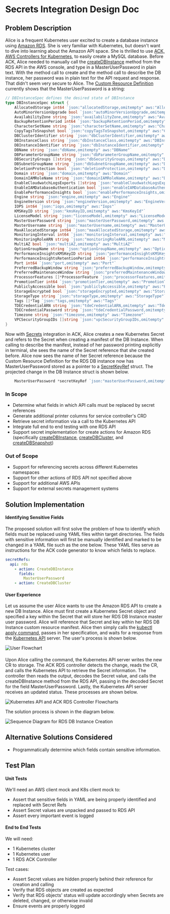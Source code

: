 # Secrets Integration Design Doc

## Problem Description
Alice is a frequent Kubernetes user excited to create a database instance using [Amazon RDS](https://docs.aws.amazon.com/AmazonRDS/latest/APIReference/Welcome.html). She is very familiar with Kubernetes, but doesn't want to dive into learning about the Amazon API space. She is thrilled to use [ACK, AWS Controllers for Kubernetes](https://github.com/aws/aws-service-operator-k8s), to easily create a MySQL database. Before ACK, Alice needed to manually call the [createDBInstance](https://docs.aws.amazon.com/AmazonRDS/latest/APIReference/API_CreateDBInstance.html) method from the RDS API in the AWS console, and type in a MasterUserPassword in plain text. With the method call to create and the method call to describe the DB instance, her password was in plain text for the API request and response. That didn't seem very secure to Alice. 
The [Custom Resource Definition](https://kubernetes.io/docs/concepts/extend-kubernetes/api-extension/custom-resources/) currently shows that the MasterUserPassword is a string:

```go
// DBInstanceSpec defines the desired state of DBInstance
type DBInstanceSpec struct {
	AllocatedStorage int64 `json:"allocatedStorage,omitempty" aws:"AllocatedStorage"`
	AutoMinorVersionUpgrade bool `json:"autoMinorVersionUpgrade,omitempty" aws:"AutoMinorVersionUpgrade"`
	AvailabilityZone string `json:"availabilityZone,omitempty" aws:"AvailabilityZone"`
	BackupRetentionPeriod int64 `json:"backupRetentionPeriod,omitempty" aws:"BackupRetentionPeriod"`
	CharacterSetName string `json:"characterSetName,omitempty" aws:"CharacterSetName"`
	CopyTagsToSnapshot bool `json:"copyTagsToSnapshot,omitempty" aws:"CopyTagsToSnapshot"`
	DBClusterIdentifier string `json:"dbClusterIdentifier,omitempty" aws:"DBClusterIdentifier"`
	DBInstanceClass string `json:"dbInstanceClass,omitempty" aws:"DBInstanceClass"`
	DBInstanceIdentifier string `json:"dbInstanceIdentifier,omitempty" aws:"DBInstanceIdentifier"`
	DBName string `json:"dbName,omitempty" aws:"DBName"`
	DBParameterGroupName string `json:"dbParameterGroupName,omitempty" aws:"DBParameterGroupName"`
	DBSecurityGroups []string `json:"dbSecurityGroups,omitempty" aws:"DBSecurityGroups"`
	DBSubnetGroupName string `json:"dbSubnetGroupName,omitempty" aws:"DBSubnetGroupName"`
	DeletionProtection bool `json:"deletionProtection,omitempty" aws:"DeletionProtection"`
	Domain string `json:"domain,omitempty" aws:"Domain"`
	DomainIAMRoleName string `json:"domainIAMRoleName,omitempty" aws:"DomainIAMRoleName"`
	EnableCloudwatchLogsExports []string `json:"enableCloudwatchLogsExports,omitempty" aws:"EnableCloudwatchLogsExports"`
	EnableIAMDatabaseAuthentication bool `json:"enableIAMDatabaseAuthentication,omitempty" aws:"EnableIAMDatabaseAuthentication"`
	EnablePerformanceInsights bool `json:"enablePerformanceInsights,omitempty" aws:"EnablePerformanceInsights"`
	Engine string `json:"engine,omitempty" aws:"Engine"`
	EngineVersion string `json:"engineVersion,omitempty" aws:"EngineVersion"`
	IOPS int64 `json:"iops,omitempty" aws:"Iops"`
	KMSKeyID string `json:"kmsKeyID,omitempty" aws:"KmsKeyId"`
	LicenseModel string `json:"licenseModel,omitempty" aws:"LicenseModel"`
	MasterUserPassword string `json:"masterUserPassword,omitempty" aws:"MasterUserPassword"`
	MasterUsername string `json:"masterUsername,omitempty" aws:"MasterUsername"`
	MaxAllocatedStorage int64 `json:"maxAllocatedStorage,omitempty" aws:"MaxAllocatedStorage"`
	MonitoringInterval int64 `json:"monitoringInterval,omitempty" aws:"MonitoringInterval"`
	MonitoringRoleARN string `json:"monitoringRoleARN,omitempty" aws:"MonitoringRoleArn"`
	MultiAZ bool `json:"multiAZ,omitempty" aws:"MultiAZ"`
	OptionGroupName string `json:"optionGroupName,omitempty" aws:"OptionGroupName"`
	PerformanceInsightsKMSKeyID string `json:"performanceInsightsKMSKeyID,omitempty" aws:"PerformanceInsightsKMSKeyId"`
	PerformanceInsightsRetentionPeriod int64 `json:"performanceInsightsRetentionPeriod,omitempty" aws:"PerformanceInsightsRetentionPeriod"`
	Port int64 `json:"port,omitempty" aws:"Port"`
	PreferredBackupWindow string `json:"preferredBackupWindow,omitempty" aws:"PreferredBackupWindow"`
	PreferredMaintenanceWindow string `json:"preferredMaintenanceWindow,omitempty" aws:"PreferredMaintenanceWindow"`
	ProcessorFeatures []*ProcessorFeature `json:"processorFeatures,omitempty" aws:"ProcessorFeatures"`
	PromotionTier int64 `json:"promotionTier,omitempty" aws:"PromotionTier"`
	PubliclyAccessible bool `json:"publiclyAccessible,omitempty" aws:"PubliclyAccessible"`
	StorageEncrypted bool `json:"storageEncrypted,omitempty" aws:"StorageEncrypted"`
	StorageType string `json:"storageType,omitempty" aws:"StorageType"`
	Tags []*Tag `json:"tags,omitempty" aws:"Tags"`
	TDECredentialARN string `json:"tdeCredentialARN,omitempty" aws:"TdeCredentialArn"`
	TDECredentialPassword string `json:"tdeCredentialPassword,omitempty" aws:"TdeCredentialPassword"`
	Timezone string `json:"timezone,omitempty" aws:"Timezone"`
	VPCSecurityGroupIDs []string `json:"vpcSecurityGroupIDs,omitempty" aws:"VpcSecurityGroupIds"`
}
```

Now with [Secrets](https://kubernetes.io/docs/concepts/configuration/secret/) integration in ACK, Alice creates a new Kubernetes Secret and refers to the Secret when creating a manifest of the DB Instance. When calling to describe the manifest, instead of her password printing explicitly in terminal, she sees the name of the Secret reference that she created before. Alice now sees the name of her Secret reference because the Custom Resource Definition for the RDS DB instance now has MasterUserPassword stored as a pointer to a [SecretKeyRef](https://kubernetes.io/docs/concepts/configuration/secret/#using-secrets-as-environment-variables) struct. The projected change in the DB Instance struct is shown below.

```go
	MasterUserPassword *secretKeyRef `json:"masterUserPassword,omitempty" aws:"MasterUserPassword"`
```

### In Scope
- Determine what fields in which API calls must be replaced by secret references
- Generate additional printer columns for service controller's CRD
- Retrieve secret information via a call to the Kubernetes API
- Integrate full end to end testing with one RDS API
- Support secret implementation for create actions for Amazon RDS (specifically [createDBInstance](https://docs.aws.amazon.com/AmazonRDS/latest/APIReference/API_CreateDBInstance.html), [createDBCluster](https://docs.aws.amazon.com/AmazonRDS/latest/APIReference/API_CreateDBCluster.html), and [createDBSnapshot](https://docs.aws.amazon.com/AmazonRDS/latest/APIReference/API_CreateDBSnapshot.html))

### Out of Scope
- Support for referencing secrets across different Kubernetes namespaces
- Support for other actions of RDS API not specified above
- Support for additional AWS APIs
- Support for external secrets management systems


## Solution Implementation 

#### Identifying Sensitive Fields
The proposed solution will first solve the problem of how to identify which fields must be replaced using YAML files within target directories. The fields with sensitive information will first be manually identified and marked to be changed in a YAML file such as the one below. These YAML files serve as instructions for the ACK code generator to know which fields to replace. 

```yaml
secretRefs:
  api: rds
    - action: CreateDBInstance
      fields:
        MasterUserPassword
    - action: CreateDBCluster
```

#### User Experience
Let us assume the user Alice wants to use the Amazon RDS API to create a new DB Instance. Alice must first create a Kubernetes Secret object and specified a key within the Secret that will store her RDS DB Instance master user password. Alice will reference that Secret and key within her RDS DB Instance custom resource manifest. Alice then simply calls the [kubectl apply command](https://kubernetes.io/docs/concepts/cluster-administration/manage-deployment/#kubectl-apply), passes in her specification, and waits for a response from the [Kubernetes API](https://kubernetes.io/docs/concepts/overview/kubernetes-api/) server.
The user's process is shown below.

![User Flowchart](images/rds-db-instance-creation-user-flowchart.png)

#### 
Upon Alice calling the command, the Kubernetes API server writes the new CR to storage. 
The ACK RDS controller detects the change, reads the CR, and calls the Kubernetes API to retrieve the Secret information. The controller then reads the output, decodes the Secret value, and calls the createDBInstance method from the RDS API, passing in the decoded Secret for the field MasterUserPassword. Lastly, the Kubernetes API server receives an updated status.
These processes are shown below.

![Kubernetes API and ACK RDS Controller Flowcharts](images/rds-db-instance-creation-backend-flowchart.png)

The solution process is shown in the diagram below.

![Sequence Diagram for RDS DB Instance Creation](images/rds-db-instance-creation-sequence-diagram.png)


## Alternative Solutions Considered
- Programmatically determine which fields contain sensitive information. 

## Test Plan

#### Unit Tests
We'll need an AWS client mock and K8s client mock to:
- Assert that sensitive fields in YAML are being properly identified and replaced with Secret Refs
- Assert Secret values are unpacked and passed to RDS API
- Assert every important event is logged

#### End to End Tests
We will need:
- 1 Kubernetes cluster
- 1 Kubernetes user
- 1 RDS ACK Controller

Test cases:
- Assert Secret values are hidden properly behind their reference for creation and calling
- Verify that RDS objects are created as expected
- Verify that RDS objects' status will update accordingly when Secrets are deleted, changed, or otherwise invalid
- Ensure events are properly logged